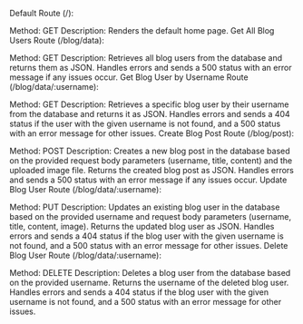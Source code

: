 Default Route (/):

Method: GET
Description: Renders the default home page.
Get All Blog Users Route (/blog/data):

Method: GET
Description: Retrieves all blog users from the database and returns them as JSON. Handles errors and sends a 500 status with an error message if any issues occur.
Get Blog User by Username Route (/blog/data/:username):

Method: GET
Description: Retrieves a specific blog user by their username from the database and returns it as JSON. Handles errors and sends a 404 status if the user with the given username is not found, and a 500 status with an error message for other issues.
Create Blog Post Route (/blog/post):

Method: POST
Description: Creates a new blog post in the database based on the provided request body parameters (username, title, content) and the uploaded image file. Returns the created blog post as JSON. Handles errors and sends a 500 status with an error message if any issues occur.
Update Blog User Route (/blog/data/:username):

Method: PUT
Description: Updates an existing blog user in the database based on the provided username and request body parameters (username, title, content, image). Returns the updated blog user as JSON. Handles errors and sends a 404 status if the blog user with the given username is not found, and a 500 status with an error message for other issues.
Delete Blog User Route (/blog/data/:username):

Method: DELETE
Description: Deletes a blog user from the database based on the provided username. Returns the username of the deleted blog user. Handles errors and sends a 404 status if the blog user with the given username is not found, and a 500 status with an error message for other issues.
